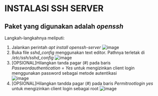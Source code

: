 <h1>INSTALASI SSH SERVER</h1>

<h2>Paket yang digunakan adalah <i>openssh</i></h2>

Langkah-langkahnya meliputi:
1. Jalankan perintah <i>apt install openssh-server</i>
   ![image](https://github.com/rodipisroi/LinuxServer/assets/104636035/7df5311a-27e4-43ae-b8a1-beb2ee6b560b)
2. Buka file <i>sshd_config</i> menggunakan text editor. Pathnya terletak di _/etc/ssh/sshd_config_
   ![image](https://github.com/rodipisroi/LinuxServer/assets/104636035/84573851-b13d-4958-a640-07a5cd00174b)
3. [OPSIONAL]Hilangkan tanda pagar (#) pada baris _Passwordauthentication = Yes_ untuk mengizinkan client login menggunakan password sebagai metode autentikasi<br>
   ![image](https://github.com/rodipisroi/LinuxServer/assets/104636035/87daf103-c8a7-40e4-a8e8-d96a448564fe)
5. [OPSIONAL]Hilangkan tandda pagar (#) pada baris _Permitrootlogin yes_ untuk mengizinkan client login sebagai root
   ![image](https://github.com/rodipisroi/LinuxServer/assets/104636035/c32ec440-8378-45c7-9bab-3b2742214f4d)


